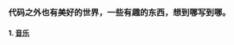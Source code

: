 ### 代码之外也有美好的世界，一些有趣的东西，想到哪写到哪。

#### 1. [音乐](https://github.com/yunlovebo/slightlyUnderstand/blob/master/music/index.md)
